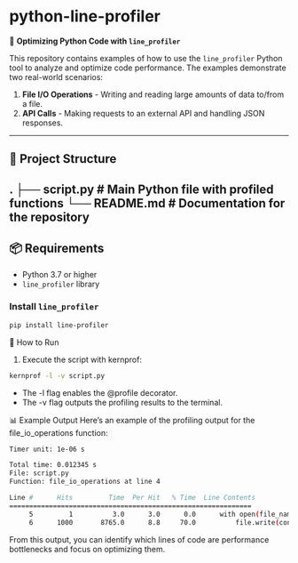 # python-line-profiler

🚀 **Optimizing Python Code with `line_profiler`**

This repository contains examples of how to use the `line_profiler` Python tool to analyze and optimize code performance. The examples demonstrate two real-world scenarios: 

1. **File I/O Operations** - Writing and reading large amounts of data to/from a file.
2. **API Calls** - Making requests to an external API and handling JSON responses.

---

## 📂 Project Structure
. ├── script.py # Main Python file with profiled functions └── README.md # Documentation for the repository
---

## 📦 Requirements

- Python 3.7 or higher
- `line_profiler` library

### Install `line_profiler`

```bash
pip install line-profiler
```

🚀 How to Run
1. Execute the script with kernprof:

```bash
kernprof -l -v script.py
```
- The -l flag enables the @profile decorator.
- The -v flag outputs the profiling results to the terminal.

📊 Example Output
Here’s an example of the profiling output for the file_io_operations function:

```bash
Timer unit: 1e-06 s

Total time: 0.012345 s
File: script.py
Function: file_io_operations at line 4

Line #      Hits         Time  Per Hit   % Time  Line Contents
=============================================================
     5         1          3.0      3.0      0.0      with open(file_name, "w") as file:
     6      1000       8765.0      8.8     70.0          file.write(content)
```
From this output, you can identify which lines of code are performance bottlenecks and focus on optimizing them.
